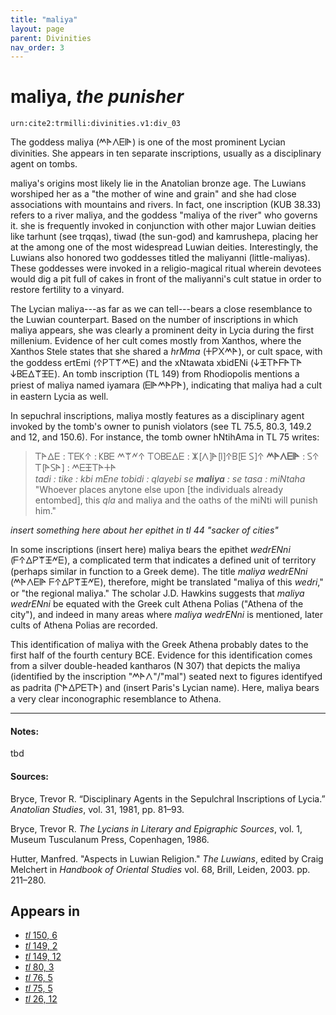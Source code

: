 ```yaml
---
title: "maliya"
layout: page
parent: Divinities
nav_order: 3
---
```


# maliya, *the punisher*

`urn:cite2:trmilli:divinities.v1:div_03`

The goddess maliya (𐊎𐊀𐊍𐊆𐊊𐊀) is one of the most prominent Lycian divinities. She appears in ten separate inscriptions, usually as a disciplinary agent on tombs.

maliya's origins most likely lie in the Anatolian bronze age. The Luwians worshiped her as a "the mother of wine and grain" and she had close associations with mountains and rivers. In fact, one inscription (KUB 38.33) refers to a river maliya, and the goddess "maliya of the river" who governs it. she is frequently invoked in conjunction with other major Luwian deities like tarhunt (see trqqas), tiwad (the sun-god) and kamrushepa, placing her at the among one of the most widespread Luwian deities. Interestingly, the Luwians also honored two goddesses titled the maliyanni (little-maliyas). These goddesses were invoked in a religio-magical ritual wherein devotees would dig a pit full of cakes in front of the maliyanni's cult statue in order to restore fertility to a vinyard. 

The Lycian maliya---as far as we can tell---bears a close resemblance to the Luwian counterpart. Based on the number of inscriptions in which maliya appears, she was clearly a prominent deity in Lycia during the first millenium. Evidence of her cult comes mostly from Xanthos, where the Xanthos Stele states that she shared a *hrMma* (𐊛𐊕𐊐𐊎𐊀), or cult space, with the goddess ertEmi (𐊁𐊕𐊗𐊚𐊎𐊆) and the xNtawata xbidENi (𐊜𐊑𐊗𐊀𐊇𐊀𐊗𐊀 𐊜𐊂𐊆𐊅𐊚𐊑𐊆). An tomb inscription (TL 149) from Rhodiopolis mentions a priest of maliya named iyamara (𐊆𐊊𐊀𐊎𐊀𐊕𐊀), indicating that maliya had a cult in eastern Lycia as well.

In sepuchral inscriptions, maliya mostly features as a disciplinary agent invoked by the tomb's owner to punish violators (see TL 75.5, 80.3, 149.2 and 12, and 150.6). For instance, the tomb owner hNtihAma in TL 75 writes:

> 𐊗𐊀𐊅𐊆 : 𐊗𐊆𐊋𐊁 : 𐊋𐊂𐊆 𐊎𐊚𐊏𐊁 𐊗𐊒𐊂𐊆𐊅𐊆 : 𐊌\[𐊍]𐊀\[𐊊]𐊁𐊂\[𐊆 𐊖]𐊁 **𐊎𐊀𐊍𐊆𐊊𐊀** : 𐊖𐊁 𐊗\[𐊀𐊖𐊀] : 𐊎𐊆𐊑𐊗𐊀𐊛𐊀\
> *tadi : tike : kbi mEne tobidi : qlayebi se **maliya** : se tasa : miNtaha*\
> "Whoever places anytone else upon \[the individuals already entombed], this *qla* and maliya and the oaths of the miNti will punish him." 

*insert something here about her epithet in tl 44 "sacker of cities"*

In some inscriptions (insert here) maliya bears the epithet *wedrENni* (𐊇𐊁𐊅𐊕𐊚𐊑𐊏𐊆), a complicated term that indicates a defined unit of territory (perhaps similar in function to a Greek deme). The title *maliya wedrENni* (𐊎𐊀𐊍𐊆𐊊𐊀 𐊇𐊁𐊅𐊕𐊚𐊑𐊏𐊆), therefore, might be translated "maliya of this *wedri*," or "the regional maliya." The scholar J.D. Hawkins suggests that *maliya wedrENni* be equated with the Greek cult Athena Polias ("Athena of the city"), and indeed in many areas where *maliya wedrENni* is mentioned, later cults of Athena Polias are recorded.  

This identification of maliya with the Greek Athena probably dates to the first half of the fourth century BCE. Evidence for this identification comes from a silver double-headed kantharos (N 307) that depicts the maliya (identified by the inscription "𐊎𐊀𐊍"/"mal") seated next to figures identifyed as padrita (𐊓𐊀𐊅𐊕𐊆𐊗𐊀) and (insert Paris's Lycian name). Here, maliya bears a very clear inconographic resemblance to Athena.

----------------------------------------------
#### Notes: 

tbd

#### Sources: 
Bryce, Trevor R. “Disciplinary Agents in the Sepulchral Inscriptions of Lycia.” *Anatolian Studies*, vol. 31, 1981, pp. 81–93.

Bryce, Trevor R. *The Lycians in Literary and Epigraphic Sources*, vol. 1, Museum Tusculanum Press, Copenhagen, 1986.

Hutter, Manfred. "Aspects in Luwian Religion." *The Luwians*, edited by Craig Melchert in *Handbook of Oriental Studies* vol. 68, Brill, Leiden, 2003. pp. 211–280.


## Appears in

- [*tl* 150, 6](../../Texts/tl_150)
- [*tl* 149, 2](../../Texts/tl_149)
- [*tl* 149, 12](../../Texts/tl_149)
- [*tl* 80, 3](../../Texts/tl_80)
- [*tl* 76, 5](../../Texts/tl_76)
- [*tl* 75, 5](../../Texts/tl_75)
- [*tl* 26, 12](../../Texts/tl_26)